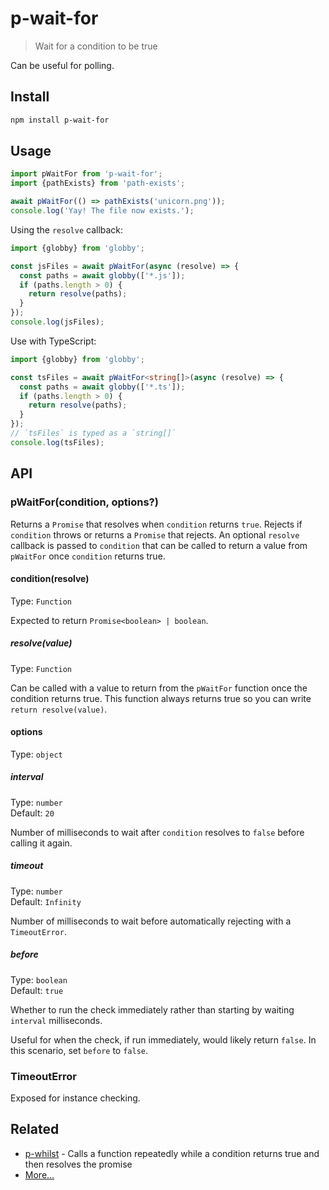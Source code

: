 # p-wait-for

> Wait for a condition to be true

Can be useful for polling.

## Install

```sh
npm install p-wait-for
```

## Usage

```js
import pWaitFor from 'p-wait-for';
import {pathExists} from 'path-exists';

await pWaitFor(() => pathExists('unicorn.png'));
console.log('Yay! The file now exists.');
```

Using the `resolve` callback:

```js
import {globby} from 'globby';

const jsFiles = await pWaitFor(async (resolve) => {
  const paths = await globby(['*.js']);
  if (paths.length > 0) {
    return resolve(paths);
  }
});
console.log(jsFiles);
```

Use with TypeScript:

```ts
import {globby} from 'globby';

const tsFiles = await pWaitFor<string[]>(async (resolve) => {
  const paths = await globby(['*.ts']);
  if (paths.length > 0) {
    return resolve(paths);
  }
});
// `tsFiles` is typed as a `string[]`
console.log(tsFiles);
```

## API

### pWaitFor(condition, options?)

Returns a `Promise` that resolves when `condition` returns `true`. Rejects if `condition` throws or returns a `Promise` that rejects. An optional `resolve` callback is passed to `condition` that can be called to return a value from `pWaitFor` once `condition` returns true.

#### condition(resolve)

Type: `Function`

Expected to return `Promise<boolean> | boolean`.

##### resolve(value)

Type: `Function`

Can be called with a value to return from the `pWaitFor` function once the condition returns true. This function always returns true so you can write `return resolve(value)`.

#### options

Type: `object`

##### interval

Type: `number`\
Default: `20`

Number of milliseconds to wait after `condition` resolves to `false` before calling it again.

##### timeout

Type: `number`\
Default: `Infinity`

Number of milliseconds to wait before automatically rejecting with a `TimeoutError`.

##### before

Type: `boolean`\
Default: `true`

Whether to run the check immediately rather than starting by waiting `interval` milliseconds.

Useful for when the check, if run immediately, would likely return `false`. In this scenario, set `before` to `false`.

### TimeoutError

Exposed for instance checking.

## Related

- [p-whilst](https://github.com/sindresorhus/p-whilst) - Calls a function repeatedly while a condition returns true and then resolves the promise
- [More…](https://github.com/sindresorhus/promise-fun)

